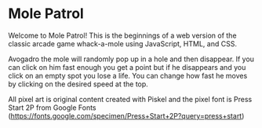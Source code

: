 # Mole Patrol

Welcome to Mole Patrol! This is the beginnings of a web version of the classic arcade game whack-a-mole using JavaScript, HTML, and CSS.

Avogadro the mole will randomly pop up in a hole and then disappear. If you can click on him fast enough you get a point but if he disappears and you click on an empty spot you lose a life. You can change how fast he moves by clicking on the desired speed at the top.

All pixel art is original content created with Piskel and the pixel font is Press Start 2P from Google Fonts (https://fonts.google.com/specimen/Press+Start+2P?query=press+start)
